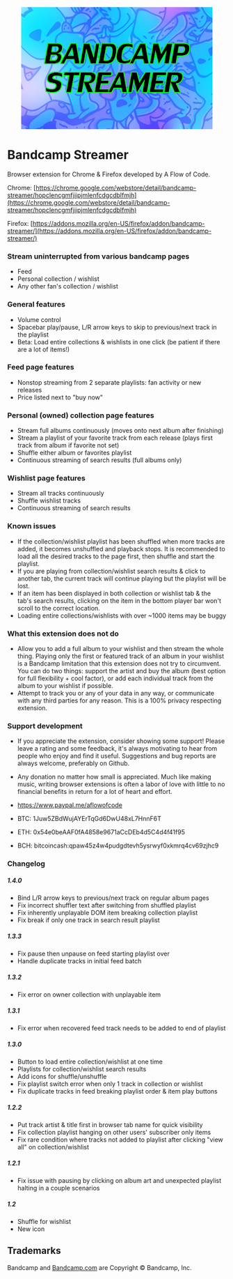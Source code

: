 <div align="center">
<img src='bandcamp-streamer.jpg?raw=true' alt='promo image'>
</div>

# Bandcamp Streamer
Browser extension for Chrome & Firefox developed by A Flow of Code.

Chrome: [https://chrome.google.com/webstore/detail/bandcamp-streamer/hopclencgmfjiipjmlenfcdgcdblfmjh](https://chrome.google.com/webstore/detail/bandcamp-streamer/hopclencgmfjiipjmlenfcdgcdblfmjh)

Firefox: [https://addons.mozilla.org/en-US/firefox/addon/bandcamp-streamer/](https://addons.mozilla.org/en-US/firefox/addon/bandcamp-streamer/)

### Stream uninterrupted from various bandcamp pages
  * Feed
  * Personal collection / wishlist
  * Any other fan's collection / wishlist

### General features
  * Volume control
  * Spacebar play/pause, L/R arrow keys to skip to previous/next track in the playlist
  * Beta: Load entire collections & wishlists in one click (be patient if there are a lot of items!)
      
### Feed page features 
  * Nonstop streaming from 2 separate playlists: fan activity or new releases
  * Price listed next to "buy now"
  
### Personal (owned) collection page features
  * Stream full albums continuously (moves onto next album after finishing) 
  * Stream a playlist of your favorite track from each release (plays first track from album if favorite not set)
  * Shuffle either album or favorites playlist 
  * Continuous streaming of search results (full albums only)

### Wishlist page features
  * Stream all tracks continuously
  * Shuffle wishlist tracks
  * Continuous streaming of search results

### Known issues
  * If the collection/wishlist playlist has been shuffled when more tracks are added, it becomes unshuffled and playback stops. It is recommended to load all the desired tracks to the page first, then shuffle and start the playlist.  
  * If you are playing from collection/wishlist search results & click to another tab, the current track will continue playing but the playlist will be lost.  
  * If an item has been displayed in both collection or wishlist tab & the tab's search results, clicking on the item in the bottom player bar won't scroll to the correct location.  
  * Loading entire collections/wishlists with over ~1000 items may be buggy

### What this extension does not do
  * Allow you to add a full album to your wishlist and then stream the whole thing. Playing only the first or featured track of an album in your wishlist is a Bandcamp limitation that this extension does not try to circumvent. You can do two things: support the artist and buy the album (best option for full flexibility + cool factor), or add each individual track from the album to your wishlist if possible. 
  * Attempt to track you or any of your data in any way, or communicate with any third parties for any reason. This is a 100% privacy respecting extension.

### Support development
  * If you appreciate the extension, consider showing some support! Please leave a rating and some feedback, it's always motivating to hear from people who enjoy and find it useful. Suggestions and bug reports are always welcome, preferably on Github.

  * Any donation no matter how small is appreciated. Much like making music, writing browser extensions is often a labor of love with little to no financial benefits in return for a lot of heart and effort.

  * https://www.paypal.me/aflowofcode
  * BTC: 1Juw5ZBdWujAYErTqGd6DwU48xL7HnnF6T
  * ETH: 0x54e0beAAF0fA4858e9671aCcDEb4d5C4d4f41f95
  * BCH: bitcoincash:qpaw45z4w4pudgdtevh5ysrwyf0xkmrq4cv69zjhc9

### Changelog

##### 1.4.0
  * Bind L/R arrow keys to previous/next track on regular album pages
  * Fix incorrect shuffler text after switching from shuffled playlist
  * Fix inherently unplayable DOM item breaking collection playlist
  * Fix break if only one track in search result playlist

##### 1.3.3
  * Fix pause then unpause on feed starting playlist over
  * Handle duplicate tracks in initial feed batch

##### 1.3.2
  * Fix error on owner collection with unplayable item

##### 1.3.1
  * Fix error when recovered feed track needs to be added to end of playlist  

##### 1.3.0
  * Button to load entire collection/wishlist at one time  
  * Playlists for collection/wishlist search results  
  * Add icons for shuffle/unshuffle    
  * Fix playlist switch error when only 1 track in collection or wishlist  
  * Fix duplicate tracks in feed breaking playlist order & item play buttons

##### 1.2.2
  * Put track artist & title first in browser tab name for quick visibility  
  * Fix collection playlist hanging on other users' subscriber only items  
  * Fix rare condition where tracks not added to playlist after clicking "view all" on collection/wishlist

##### 1.2.1
  * Fix issue with pausing by clicking on album art and unexpected playlist halting in a couple scenarios

##### 1.2  
  * Shuffle for wishlist  
  * New icon

## Trademarks

Bandcamp and [Bandcamp.com](http://www.bandcamp.com) are Copyright © Bandcamp, Inc.